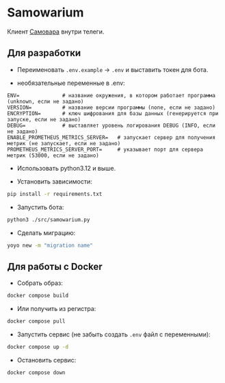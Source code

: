 # Samowarium

Клиент [Самовара](https://student.bmstu.ru/) внутри телеги.

## Для разработки

- Переименовать `.env.example` -> `.env` и выставить токен для бота.

- необязательные переменные в .env:

```
ENV=              # название окружения, в котором работает программа (unknown, если не задано)
VERSION=          # название версии программы (none, если не задано)
ENCRYPTION=       # ключ шифрования для базы данных (генерируется при запуске, если не задано)
DEBUG=            # выставляет уровень логирования DEBUG (INFO, если не задано)
ENABLE_PROMETHEUS_METRICS_SERVER=   # запускает сервер для получения метрик (не запускает, если не задано)
PROMETHEUS_METRICS_SERVER_PORT=     # указывает порт для сервера метрик (53000, если не задано)  
```

- Использовать python3.12 и выше. 

- Установить зависимости:

```bash
pip install -r requirements.txt
```

- Запустить бота:

```bash
python3 ./src/samowarium.py
```

- Сделать миграцию:

```bash
yoyo new -m "migration name"
```

## Для работы с Docker

- Собрать образ:

```bash
docker compose build
```

- Или получить из регистра:

```bash
docker compose pull
```

- Запустить сервис (не забыть создать `.env` файл с переменными):

```bash
docker compose up -d
```

- Остановить сервис:

```bash
docker compose down
```
